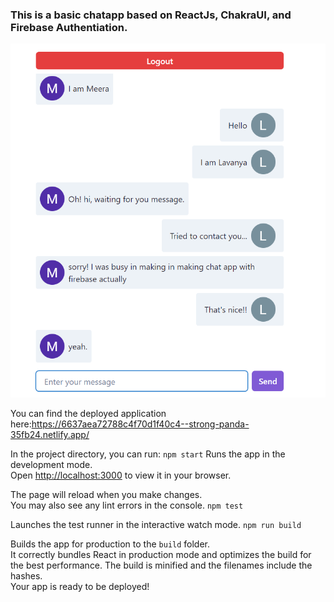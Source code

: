 ### This is a basic chatapp based on ReactJs, ChakraUI, and Firebase Authentiation.

![Alt Text](https://github.com/LavanyaSingla/firebase-chatapp/blob/master/image.png)

You can find the deployed application here:https://6637aea72788c4f70d1f40c4--strong-panda-35fb24.netlify.app/


In the project directory, you can run:
`npm start`
Runs the app in the development mode.\
Open [http://localhost:3000](http://localhost:3000) to view it in your browser.

The page will reload when you make changes.\
You may also see any lint errors in the console.
`npm test`

Launches the test runner in the interactive watch mode.
`npm run build`

Builds the app for production to the `build` folder.\
It correctly bundles React in production mode and optimizes the build for the best performance.
The build is minified and the filenames include the hashes.\
Your app is ready to be deployed!
